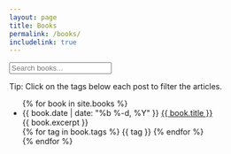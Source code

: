 ```yaml
---
layout: page
title: Books
permalink: /books/
includelink: true
---
```


<div class="search-wrapper">
  <input type="text" id="search-input" placeholder="Search books..." oninput="searchPosts()">
</div>

<p class="note">Tip: Click on the tags below each post to filter the articles.</p>
<div id="selected-filters" class="post-tags"></div>

<ul class="posts">
  {% for book in site.books %}
    <li data-tags="{{ book.tags | join: ',' }}">
      <span class="post-date">{{ book.date | date: "%b %-d, %Y" }}</span>
      <a class="post-link" href="{{ book.web_url | prepend: site.baseurl }}">{{ book.title }}</a>
      <br>
      {{ book.excerpt }}
      <div class="post-tags">
        {% for tag in book.tags %}
          <span class="tag" onclick="filterPostsByTag('{{ tag }}')">{{ tag }}</span>
        {% endfor %}
      </div>
    </li>
  {% endfor %}
</ul>

<script>
  function filterPostsByTag(tag) {
    const selectedFiltersDiv = document.getElementById('selected-filters');
    const existingFilter = selectedFiltersDiv.querySelector(`[data-tag="${tag}"]`);

    // If the filter is already added, do nothing
    if (existingFilter) return;

    // Create the filter element and add it to the selected filters div
    const filter = document.createElement('span');
    filter.className = 'tag';
    filter.textContent = `${tag} x`;
    filter.setAttribute('data-tag', tag);
    filter.onclick = () => {
      filter.remove();
      showOrHidePostsByCurrentFilters();
    };
    selectedFiltersDiv.appendChild(filter);

    showOrHidePostsByCurrentFilters();
  }

  function showOrHidePostsByCurrentFilters() {
    const selectedFiltersDiv = document.getElementById('selected-filters');
    const filters = Array.from(selectedFiltersDiv.children).map(filter => filter.getAttribute('data-tag'));
    
    const postListItems = document.querySelectorAll('.posts li');
    postListItems.forEach((postListItem) => {
      const postTags = postListItem.getAttribute('data-tags').split(',');
      if (filters.length === 0 || filters.some(filter => postTags.includes(filter))) {
        postListItem.style.display = 'block';
      } else {
        postListItem.style.display = 'none';
      }
    });
  }

  document.addEventListener('DOMContentLoaded', () => {
    const selectedTag = localStorage.getItem('selectedTag');
    if (selectedTag) {
      localStorage.removeItem('selectedTag');
      filterPostsByTag(selectedTag);
    }
  });

  function searchPosts() {
    const searchInput = document.getElementById('search-input');
    const searchQuery = searchInput.value.toLowerCase();

    // Revert to displaying posts based on the selected filters if the search input is empty
    if (searchQuery.length === 0) {
      showOrHidePostsByCurrentFilters();
      return;
    }

    const selectedFiltersDiv = document.getElementById('selected-filters');
    const filters = Array.from(selectedFiltersDiv.children).map(filter => filter.getAttribute('data-tag'));

    const postListItems = document.querySelectorAll('.posts li');
    postListItems.forEach((postListItem) => {
      const postTitle = postListItem.querySelector('.post-link').textContent.toLowerCase();
      const postTags = postListItem.getAttribute('data-tags').split(',');

      const matchesSearchQuery = postTitle.includes(searchQuery);
      const matchesSelectedFilters = filters.length === 0 || filters.some(filter => postTags.includes(filter));

      if (matchesSearchQuery && matchesSelectedFilters) {
        postListItem.style.display = 'block';
      } else {
        postListItem.style.display = 'none';
      }
    });
  }
</script>